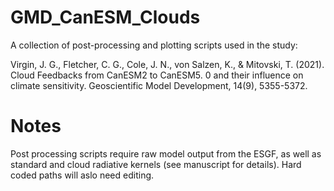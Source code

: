 # GMD_CanESM_Clouds
 A collection of post-processing and plotting scripts used in the study:

Virgin, J. G., Fletcher, C. G., Cole, J. N., von Salzen, K., & Mitovski, T. (2021). Cloud Feedbacks from CanESM2 to CanESM5. 0 and their influence on climate sensitivity. Geoscientific Model Development, 14(9), 5355-5372.

# Notes
 Post processing scripts require raw model output from the ESGF, as well as standard and cloud radiative kernels (see manuscript for details). Hard coded paths will aslo need editing.

